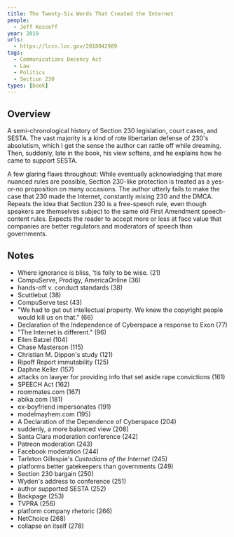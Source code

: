 ```yaml
---
title: The Twenty-Six Words That Created the Internet
people:
  - Jeff Kosseff
year: 2019
urls:
  - https://lccn.loc.gov/2018042989
tags:
  - Communications Decency Act
  - Law
  - Politics
  - Section 230
types: [book]
---
```


## Overview

A semi-chronological history of Section 230 legislation, court cases, and SESTA.  The vast majority is a kind of rote libertarian defense of 230's absolutism, which I get the sense the author can rattle off while dreaming.  Then, suddenly, late in the book, his view softens, and he explains how he came to support SESTA.

A few glaring flaws throughout:  While eventually acknowledging that more nuanced rules are possible, Section 230-like protection is treated as a yes-or-no proposition on many occasions.  The author utterly fails to make the case that 230 made the Internet, constantly mixing 230 and the DMCA.  Repeats the idea that Section 230 is a free-speech rule, even though speakers are themselves subject to the same old First Amendment speech-content rules.  Expects the reader to accept more or less at face value that companies are better regulators and moderators of speech than governments.

## Notes
- Where ignorance is bliss, 'tis folly to be wise. (21)
- CompuServe, Prodigy, AmericaOnline (36)
- hands-off v. conduct standards (38)
- Scuttlebut (38)
- CompuServe test (43)
- "We had to gut out intellectual property.  We knew the copyright people would kill us on that." (66)
- Declaration of the Independence of Cyberspace a response to Exon (77)
- "The Internet is different." (96)
- Ellen Batzel (104)
- Chase Masterson (115)
- Christian M. Dippon's study (121)
- Ripoff Report immutability (125)
- Daphne Keller (157)
- attacks on lawyer for providing info that set aside rape convictions (161)
- SPEECH Act (162)
- roommates.com (167)
- abika.com (181)
- ex-boyfriend impersonates (191)
- modelmayhem.com (195)
- A Declaration of the Dependence of Cyberspace (204)
- suddenly, a more balanced view (208)
- Santa Clara moderation conference (242)
- Patreon moderation (243)
- Facebook moderation (244)
- Tarleton Gillespie's _Custodians of the Internet_ (245)
- platforms better gatekeepers than governments (249)
- Section 230 bargain (250)
- Wyden's address to conference (251)
- author supported SESTA (252)
- Backpage (253)
- TVPRA (256)
- platform company rhetoric (266)
- NetChoice (268)
- collapse on itself (278)
